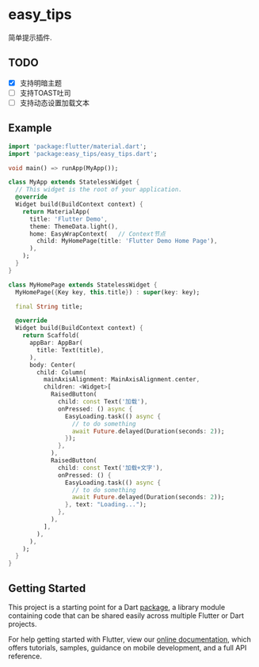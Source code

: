 # easy_tips

简单提示插件.


## TODO

* [x] 支持明暗主题
* [ ] 支持TOAST吐司
* [ ] 支持动态设置加载文本

## Example

```dart
import 'package:flutter/material.dart';
import 'package:easy_tips/easy_tips.dart';

void main() => runApp(MyApp());

class MyApp extends StatelessWidget {
  // This widget is the root of your application.
  @override
  Widget build(BuildContext context) {
    return MaterialApp(
      title: 'Flutter Demo',
      theme: ThemeData.light(),
      home: EasyWrapContext(   // Context节点
        child: MyHomePage(title: 'Flutter Demo Home Page'),
      ),
    );
  }
}

class MyHomePage extends StatelessWidget {
  MyHomePage({Key key, this.title}) : super(key: key);

  final String title;

  @override
  Widget build(BuildContext context) {
    return Scaffold(
      appBar: AppBar(
        title: Text(title),
      ),
      body: Center(
        child: Column(
          mainAxisAlignment: MainAxisAlignment.center,
          children: <Widget>[
            RaisedButton(
              child: const Text('加载'),
              onPressed: () async {
                EasyLoading.task(() async {
                  // to do something
                  await Future.delayed(Duration(seconds: 2));
                });
              },
            ),
            RaisedButton(
              child: const Text('加载+文字'),
              onPressed: () {
                EasyLoading.task(() async {
                  // to do something
                  await Future.delayed(Duration(seconds: 2));
                }, text: "Loading...");
              },
            ),
          ],
        ),
      ),
    );
  }
}

```

## Getting Started

This project is a starting point for a Dart
[package](https://flutter.dev/developing-packages/),
a library module containing code that can be shared easily across
multiple Flutter or Dart projects.

For help getting started with Flutter, view our 
[online documentation](https://flutter.dev/docs), which offers tutorials, 
samples, guidance on mobile development, and a full API reference.
